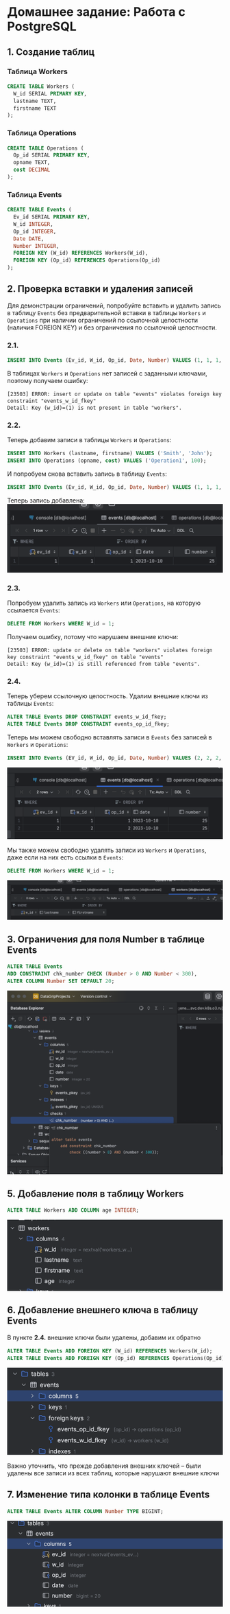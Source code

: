 # Домашнее задание: Работа с PostgreSQL

## 1. Создание таблиц

### Таблица Workers
```sql
CREATE TABLE Workers (
  W_id SERIAL PRIMARY KEY,
  lastname TEXT,
  firstname TEXT
);
```

### Таблица Operations
```sql
CREATE TABLE Operations (
  Op_id SERIAL PRIMARY KEY,
  opname TEXT,
  cost DECIMAL
);
```

### Таблица Events
```sql
CREATE TABLE Events (
  Ev_id SERIAL PRIMARY KEY,
  W_id INTEGER,
  Op_id INTEGER,
  Date DATE,
  Number INTEGER,
  FOREIGN KEY (W_id) REFERENCES Workers(W_id),
  FOREIGN KEY (Op_id) REFERENCES Operations(Op_id)
);
```

## 2. Проверка вставки и удаления записей

Для демонстрации ограничений, попробуйте вставить и удалить запись в таблицу `Events` без предварительной вставки в таблицы `Workers` и `Operations` при наличии ограничений по ссылочной целостности (наличия FOREIGN KEY) и без ограничения по ссылочной целостности.

### 2.1.
```sql
INSERT INTO Events (Ev_id, W_id, Op_id, Date, Number) VALUES (1, 1, 1, '2023-10-10', 25);
```
В таблицах `Workers` и `Operations` нет записей с заданными ключами, поэтому получаем ошибку:
```
[23503] ERROR: insert or update on table "events" violates foreign key constraint "events_w_id_fkey"
Detail: Key (w_id)=(1) is not present in table "workers".
```

### 2.2.
Теперь добавим записи в таблицы `Workers` и `Operations`:
```sql
INSERT INTO Workers (lastname, firstname) VALUES ('Smith', 'John');
INSERT INTO Operations (opname, cost) VALUES ('Operation1', 100);
```
И попробуем снова вставить запись в таблицу `Events`:
```sql
INSERT INTO Events (Ev_id, W_id, Op_id, Date, Number) VALUES (1, 1, 1, '2023-10-10', 25);
```
Теперь запись добавлена: ![Alt text](<Screenshot 2023-10-12 at 09.45.08.png>)

### 2.3. 
Попробуем удалить запись из `Workers` или `Operations`, на которую ссылается `Events`:
```sql
DELETE FROM Workers WHERE W_id = 1;
```
Получаем ошибку, потому что нарушаем внешние ключи:
```
[23503] ERROR: update or delete on table "workers" violates foreign key constraint "events_w_id_fkey" on table "events"
Detail: Key (w_id)=(1) is still referenced from table "events".
```

### 2.4.
Теперь уберем ссылочную целостность.
Удалим внешние ключи из таблицы `Events`:
```sql
ALTER TABLE Events DROP CONSTRAINT events_w_id_fkey;
ALTER TABLE Events DROP CONSTRAINT events_op_id_fkey;
```
Теперь мы можем свободно вставлять записи в `Events` без записей в `Workers` и `Operations`:
```sql
INSERT INTO Events (EV_id, W_id, Op_id, Date, Number) VALUES (2, 2, 2, '2023-10-10', 25);
```

![Alt text](<Screenshot 2023-10-12 at 09.51.58.png>)

Мы также можем свободно удалять записи из `Workers` и `Operations`, даже если на них есть ссылки в `Events`:
```sql
DELETE FROM Workers WHERE W_id = 1;
```
![Alt text](<Screenshot 2023-10-12 at 09.53.02.png>)

## 3. Ограничения для поля Number в таблице Events

```sql
ALTER TABLE Events
ADD CONSTRAINT chk_number CHECK (Number > 0 AND Number < 300),
ALTER COLUMN Number SET DEFAULT 20;
```

![Alt text](<Screenshot 2023-10-12 at 09.54.58.png>)

## 5. Добавление поля в таблицу Workers

```sql
ALTER TABLE Workers ADD COLUMN age INTEGER;
```

![Alt text](<Screenshot 2023-10-12 at 09.56.15.png>)

## 6. Добавление внешнего ключа в таблицу Events

В пункте **2.4.** внешние ключи были удалены, добавим их обратно

```sql
ALTER TABLE Events ADD FOREIGN KEY (W_id) REFERENCES Workers(W_id);
ALTER TABLE Events ADD FOREIGN KEY (Op_id) REFERENCES Operations(Op_id);
```
![Alt text](<Screenshot 2023-10-12 at 10.00.57.png>)

Важно уточнить, что прежде добавления внешних ключей – были удалены все записи из всех таблиц, которые нарушают внешние ключи

## 7. Изменение типа колонки в таблице Events

```sql
ALTER TABLE Events ALTER COLUMN Number TYPE BIGINT;
```

![Alt text](<Screenshot 2023-10-12 at 10.01.53.png>)